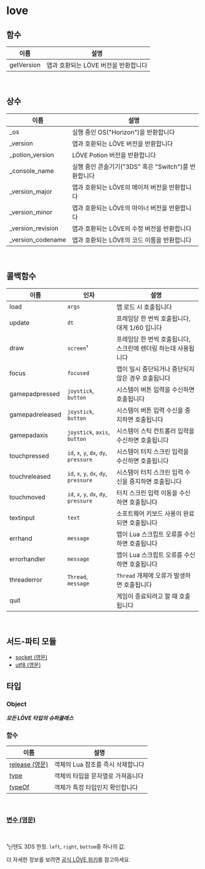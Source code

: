 # love

## 함수

| 이름       | 설명                                                       |
|------------|-----------------------------------------------------------|
| getVersion | 앱과 호환되는 LÖVE 버전을 반환합니다                         |

<br>

## 상수

| 이름              | 설명                                                                |
|-------------------|--------------------------------------------------------------------|
| _os               | 실행 중인 OS("Horizon")을 반환합니다                                 |
| _version          | 앱과 호환되는 LÖVE 버전을 반환합니다                                  |
| _potion_version   | LÖVE Potion 버전을 반환합니다                                        |
| _console_name     | 실행 중인 콘솔기기("3DS" 혹은 "Switch")를 반환합니다                  |
| _version_major    | 앱과 호환되는 LÖVE의 메이저 버전을 반환합니다                         |
| _version_minor    | 앱과 호환되는 LÖVE의 마이너 버전을 반환합니다                         |
| _version_revision | 앱과 호환되는 LÖVE의 수정 버전을 반환합니다                           |
| _version_codename | 앱과 호환되는 LÖVE의 코드 이름을 반환합니다                           |

<br>

## 콜백함수

| 이름            | 인자                                   | 설명                                                       |
|-----------------|----------------------------------------|-----------------------------------------------------------|
| load            | `args`                                 | 앱 로드 시 호출됩니다                                       |
| update          | `dt`                                   | 프레임당 한 번씩 호출됩니다, 대게 1/60 입니다                |
| draw            | `screen`¹                              | 프레임당 한 번씩 호출됩니다, 스크린에 렌더링 하는데 사용됩니다 |
| focus           | `focused`                              | 앱이 일시 중단되거나 중단되지 않은 경우 호출됩니다            |
| gamepadpressed  | `joystick`, `button`                   | 시스템이 버튼 입력을 수신하면 호출됩니다                     |
| gamepadreleased | `joystick`, `button`                   | 시스템이 버튼 입력 수신을 중지하면 호출됩니다                 |
| gamepadaxis     | `joystick`, `axis`, `button`           | 시스템이 스틱 컨트롤러 입력을 수신하면 호출됩니다             |
| touchpressed    | `id`, `x`, `y`, `dx`, `dy`, `pressure` | 시스템이 터치 스크린 입력을 수신하면 호출됩니다               |
| touchreleased   | `id`, `x`, `y`, `dx`, `dy`, `pressure` | 시스템이 터치 스크린 입력 수신을 중지하면 호출됩니다          |
| touchmoved      | `id`, `x`, `y`, `dx`, `dy`, `pressure` | 터치 스크린 입력 이동을 수신하면 호출됩니다                   |
| textinput       | `text`                                 | 소프트웨어 키보드 사용이 완료되면 호출됩니다                  |
| errhand         | `message`                              | 앱이 Lua 스크립트 오류를 수신하면 호출됩니다                 |
| errorhandler    | `message`                              | 앱이 Lua 스크립트 오류를 수신하면 호출됩니다                 |
| threaderror     | `Thread`, `message`                    | `Thread` 개체에 오류가 발생하면 호출됩니다                   |
| quit            |                                        | 게임이 종료되려고 할 때 호출됩니다                           |

<br>

## 서드-파티 모듈

- [socket (영문)](https://love2d.org/wiki/socket)
- [utf8 (영문)](https://love2d.org/wiki/utf8)

## 타입

### Object

**_모든 LÖVE 타입의 슈퍼클래스_**

### 함수

| 이름                                                       | 설명                                             |
|------------------------------------------------------------|-------------------------------------------------|
| [release (영문)](https://love2d.org/wiki/Object:release)   | 객체의 Lua 참조를 즉시 삭제합니다                  |
| [type](https://love2d.org/wiki/Object:type_(한국어))       | 객체의 타입을 문자열로 가져옵니다                  |
| [typeOf](https://love2d.org/wiki/Object:typeOf_(한국어))   | 객체가 특정 타입인지 확인합니다                    |

<br>

### [변수 (영문)](https://love2d.org/wiki/Variant)

<br>

¹닌텐도 3DS 한정. `left`, `right`, `bottom`중 하나의 값.

더 자세한 정보를 보려면 [공식 LÖVE 위키](https://love2d.org/wiki/love_(한국어)#콜백_함수)를 참고하세요.